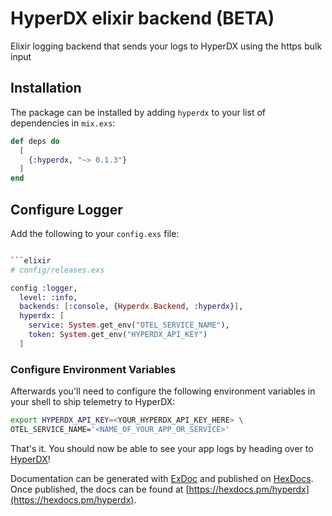 # HyperDX elixir backend (BETA)
Elixir logging backend that sends your logs to HyperDX using the https bulk input 

## Installation

The package can be installed by adding `hyperdx` to your list of dependencies in `mix.exs`:

```elixir
def deps do
  [
    {:hyperdx, "~> 0.1.3"}
  ]
end
```

## Configure Logger
Add the following to your `config.exs` file:

```elixir

```elixir
# config/releases.exs

config :logger,
  level: :info,
  backends: [:console, {Hyperdx.Backend, :hyperdx}],
  hyperdx: [
    service: System.get_env("OTEL_SERVICE_NAME"),
    token: System.get_env("HYPERDX_API_KEY")
  ]
```

### Configure Environment Variables

Afterwards you'll need to configure the following environment variables in your
shell to ship telemetry to HyperDX:

```sh
export HYPERDX_API_KEY=<YOUR_HYPERDX_API_KEY_HERE> \
OTEL_SERVICE_NAME='<NAME_OF_YOUR_APP_OR_SERVICE>'
```

That's it. You should now be able to see your app logs by heading over to [HyperDX](https://hyperdx.io)!

Documentation can be generated with [ExDoc](https://github.com/elixir-lang/ex_doc)
and published on [HexDocs](https://hexdocs.pm). Once published, the docs can
be found at [https://hexdocs.pm/hyperdx](https://hexdocs.pm/hyperdx).
